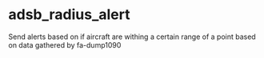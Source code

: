 # adsb_radius_alert
Send alerts based on if aircraft are withing a certain range of a point based on data gathered by fa-dump1090
